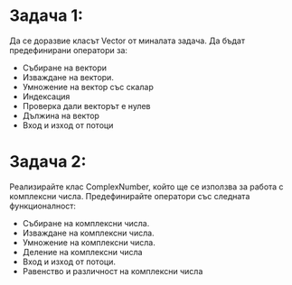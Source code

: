 # Задача 1: 
Да се доразвие класът Vector от миналата задача. Да бъдат предефинирани оператори за:

* Събиране на вектори
* Изваждане на вектори.
* Умножение на вектор със скалар
* Индексация
* Проверка дали векторът е нулев
* Дължина на вектор
* Вход и изход от потоци

# Задача 2:  
Реализирайте клас ComplexNumber, който ще се използва за работа с комплексни числа. Предефинирайте оператори със следната функционалност:

* Събиране на комплексни числа.
* Изваждане на комплексни числа.
* Умножение на комплексни числа.
* Деление на комплексни числа
* Вход и изход от потоци.
* Равенство и различност на комплексни числа
